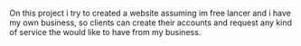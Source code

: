 On this project i try to created a website assuming im free lancer and i have my own business, so clients can create their accounts and request any kind of service the would like to have from my business.